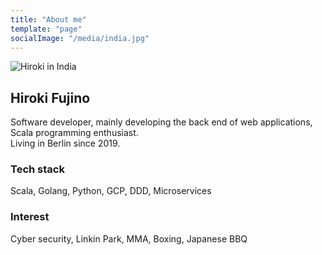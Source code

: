 ```yaml
---
title: "About me"
template: "page"
socialImage: "/media/india.jpg"
---
```


![Hiroki in India](/media/india.jpg)

## Hiroki Fujino
Software developer, mainly developing the back end of web applications, Scala programming enthusiast.  
Living in Berlin since 2019.

### Tech stack
Scala, Golang, Python, GCP, DDD, Microservices

### Interest
Cyber security, Linkin Park, MMA, Boxing, Japanese BBQ